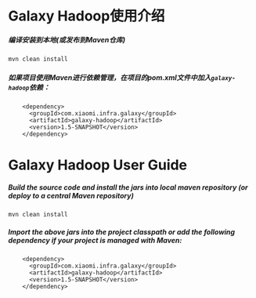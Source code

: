 Galaxy Hadoop使用介绍
========================
##### 编译安装到本地(或发布到Maven仓库)

```
mvn clean install
```

##### 如果项目使用Maven进行依赖管理，在项目的pom.xml文件中加入`galaxy-hadoop`依赖：

```
    <dependency>
      <groupId>com.xiaomi.infra.galaxy</groupId>
      <artifactId>galaxy-hadoop</artifactId>
      <version>1.5-SNAPSHOT</version>
    </dependency>
```


Galaxy Hadoop User Guide
========================
##### Build the source code and install the jars into local maven repository (or deploy to a central Maven repository)

```
mvn clean install
```

##### Import the above jars into the project classpath or add the following dependency if your project is managed with Maven:

```
    <dependency>
      <groupId>com.xiaomi.infra.galaxy</groupId>
      <artifactId>galaxy-hadoop</artifactId>
      <version>1.5-SNAPSHOT</version>
    </dependency>
```

